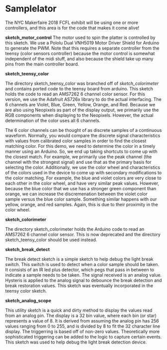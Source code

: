 # Samplelator
The NYC Makerfaire 2018 FCFL exhibit will be using one or more controllers, and this area is for the code that makes it come alive!

__sketch_motor_control__
The motor used to spin the platter is controlled by this sketch. We use a Pololu Dual VNH5019 Motor Driver Shield for Arduino to generate the PWM. Note that this requires a separate controller from the teensy (color sensors controller) because the motor control is somewhat independent of the midi stuff, and also because the shield take up many pins from the main controller board.

__sketch_teensy_color__

The directory sketch_teensy_color was branched off of *sketch_colorimeter* and contains ported code to the teensy board from arduino. This sketch holds the code to read an AMS7262 6 channel color sensor. For this version, we use the Adafruit AS726x library to do the actual interfacing. The 6 channels are Violet, Blue, Green, Yellow, Orange, and Red. Because we are also using Neopixels as part of the display output, we primarily use the RGB components when displaying to the Neopixels. However, the actual determination of the color uses all 6 channels.

The 6 color channels can be thought of as discrete samples of a continuous waveform. Normally, you would compare the discrete signal characteristics with values from calibrated color samples in order to find the closest matching color. For this demo, we need to determine the color in a timely manner using an Arduino. So, we end up taking shortcuts to come up with the closest match. For example, we primarily use the peak channel (the channel with the strongest signal) and use that as the primary basis for selecting the color. Additionally, we use the color wheel and characteristics of the colors used in the device to come up with secondary modifications to the color matching. For example, the blue and violet colors are very close to each other in the color wheel, and have very similar peak values. However, because the blue color that we use has a stronger green component than orange, we can increase the discremenation between the violet color sample versus the blue color sample. Something similar happens with our yellow, orange, and red samples. Again, this is due to their proximity in the color wheel.

__sketch_colorimeter__

The directory sketch_colorimeter holds the Arduino code to read an AMS7262 6 channel color sensor. This is now deprecated  and the directory sketch_teensy_color should be used instead.

__sketch_break_detect__

The break detect sketch is a simple sketch to help debug the light break switch. This switch is used to detect when a color sample should be taken. It consists of an IR led plus detector, which pegs that pass in between to indicate a sample needs to be taken. The signal received is an analog value. Hysteris is applied to the analog signal to debounce the break detection and break restoration values. This sketch was eventually incorporated in the teensy color sketch.

__sketch_analog_scope__

This utility sketch is a quick and dirty method to display the values read from an analog pin. The display is a 32 bin value, where each bin (or star) represents a value of 8. It is derived from assuming the analog pin has 256 values ranging from 0 to 255, and is divided by 8 to fit the 32 character line display. The triggerring is based off of non-zero values. Theoretically more sophisticated triggering can be added to the logic to capture certain events. This sketch was used to help debug the light break detection device.
